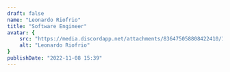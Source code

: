 ```yaml
---
draft: false
name: "Leonardo Riofrio"
title: "Software Engineer"
avatar: {
    src: "https://media.discordapp.net/attachments/836475058808422410/1082807873064685578/riofio-removebg-preview.png?width=431&height=574",
    alt: "Leonardo Riofrio"
}
publishDate: "2022-11-08 15:39"
---
```

